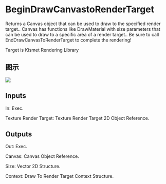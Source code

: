 # BeginDrawCanvastoRenderTarget

Returns a Canvas object that can be used to draw to the specified render target.. Canvas has functions like DrawMaterial with size parameters that can be used to draw to a specific area of a render target.. Be sure to call EndDrawCanvasToRenderTarget to complete the rendering!

Target is Kismet Rendering Library

## 图示

![]($-20221218-20331018.png)

## Inputs

In: Exec.

Texture Render Target: Texture Render Target 2D Object Reference.  

## Outputs

Out: Exec.

Canvas: Canvas Object Reference.

Size: Vector 2D Structure.

Context: Draw To Render Target Context Structure.

